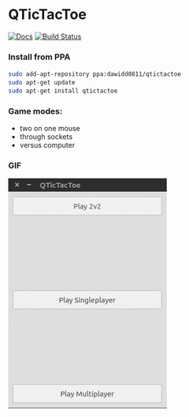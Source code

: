 # QTicTacToe
[![Docs](https://img.shields.io/badge/documentation-html-blue.svg)](https://dawidd6.github.io/qtictactoe)
[![Build Status](https://api.cirrus-ci.com/github/dawidd6/qtictactoe.svg)](https://cirrus-ci.com/github/dawidd6/qtictactoe)

### Install from PPA

```sh
sudo add-apt-repository ppa:dawidd0811/qtictactoe
sudo apt-get update
sudo apt-get install qtictactoe
```

### Game modes:
- two on one mouse
- through sockets
- versus computer

### GIF
![GIF](data/Peek.gif)
